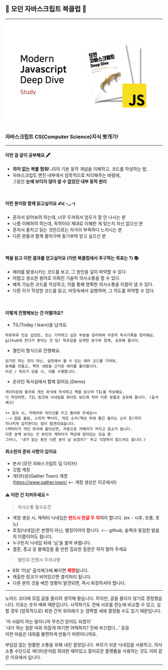 ## 🧐 모던 자바스크립트 북클럽 💬

---

<p style="display: flex; justifycontent: center; align-item: center;">
<img src="./read_src/client_img/JS 딥 다이브 스터디 표지.png" width="500"/>
</p>

### 자바스크립트 CS(Computer Science)지식 뽀개기!

---

#### 이런 걸 같이 공부해요 🖋

- <strong>의미 없는 복붙 멈춰!</strong> JS의 기본 동작 개념을 이해하고, 코드를 작성하는 법.
- 자바스크립트 엔진 내부에서 암묵적으로 처리해주는 바람에, </br>
  그동안 <strong>눈에 보이지 않아 알 수 없었던 내부 동작 원리</strong>

</br>

#### 이런 분이랑 함께 읽고싶어요 ✍(◔◡◔)

- 혼자서 읽어보려 하는데, 너무 두꺼워서 엄두가 잘 안 나시는 분
- 나름 이해하려 하는데, 독학이라 제대로 이해한 게 맞는지 자신 없으신 분
- 혼자서 줄치고 읽는 것만으로는 자극이 부족하다 느끼시는 분
- 다른 분들과 함께 풀어가며 동기부여 받고 싶으신 분

</br>

#### 책을 읽고 이런 결과를 얻고싶어요 (이번 북클럽에서 추구하는 목표는 ?) 📚

- 에러를 발생시키는 코드를 보고, 그 원인을 깊이 파악할 수 있다.
- 어렵고 생소한 용어로 이뤄진 기술적 의사소통을 할 수 있다.
- 예측 가능한 코드를 작성하고, 이를 통해 명확한 의사소통을 이끌어 낼 수 있다.
- 다른 이가 작성한 코드를 읽고, 머릿속에서 실행하며, 그 의도를 파악할 수 있다.

</br>

#### 이렇게 진행해보는 건 어떨까요?

- TIL(Today I learn)을 남겨요.

```
하루하루 인상 깊었던, 또는 기억하고 싶은 부분을 정리하여 꾸준히 독서기록을 정리해요.
github에 잔디가 쌓이는 건 덤! 독후감을 요약한 문구와 함께, 공유해 봅시다.
```

- 챌린지 형식으로 진행해요.

```
읽기만 하는 것이 아닌, 실전에서 볼 수 있는 에러 코드를 가져와,
문제를 만들고, 책의 내용을 근거로 에러를 풀어봅시다.
미션 / 퀴즈가 있을 시, 이를 수행합니다.
```

- 온라인 독서실에서 함께 읽어요.(Demo)
```
게더타운에 들어와 개인 좌석에 착석하고 책을 읽으며 TIL을 작성해요. 
다 작성하면, TIL 링크와 닉네임을 화이트 보드에 적어 다른 분들과 공유해 봅시다. (출석 체크) 

++ 접속 시, 카메라와 마이크를 끄고 들어와 주세요++
--> 잡음 울림, 스피커 삑사리, 작은 소리(책상 위에 물건 올리는 소리 등)까지
지나치게 감지한다는 점이 발견되었습니다.
(캐릭터가 개인 좌석에 들어오면, 자동으로 카메라가 꺼지고 음소거 됩니다. 
다른 분께 보이는 건 본인의 캐릭터가 책상에 앉아있는 모습 뿐.
그러니, '내가 읽는 동안 다른 분이 날 보겠지?' 하고 걱정하지 않으셔도 됩니다.)
```

#### 최소한의 준비 사항이 있어요

- 본서 (모던 자바스크립트 딥 다이브)
- 깃헙 계정
- 게더타운(Gather Town) 계정 </br>
(https://www.gather.town/ <-- 계정 생성은 이곳에서!)

#### ⚠ 이런 건 지켜주세요 💦

> 의사소통 필수요건
- 계정 생성 시, 캐릭터 닉네임은 <strong style="color: red;">반드시 한글 두 자</strong>여야 합니다. (ex - 시후, 또롱, 호노)
- 호칭(닉네임)은 본명이 아닌, 별칭이어야 합니다. <-- github, 슬랙과 동일한 발음의 이름이어도 됩니다.
- 누구든지 닉네임 뒤에 '님'을 붙여 부릅니다.
- 결혼, 종교 등 불쾌감을 줄 만한 집요한 질문은 하지 말아 주세요

> 챌린지 진행시 주의사항
- 6회 '이상' 출석체크에 빠지면 <strong style="color: red;">제명</strong>됩니다.
- 제출한 링크가 비어있으면 결석처리 됩니다. 
- 다른 분의 것을 베낀 정황이 발견되면, 즉시 퇴장하셔야 합니다.

---
노마드 코더에 모집 글을 올리려 생각해 봤습니다. 하지만, 글을 올리지 않기로 경정했습니다. 이유는 숫자 배찌 때문입니다. 시작하기도 전에 서로를 한눈에 비교할 수 있고, 심할 경우 (암묵적으로) 회원 간의 위아래가 눈 깜짝할 새에 결정될 수도 있기 때문입니다. 
</br>

'저 사람이 하는 말이니까 무조건 믿어도 되겠지'</br>
'내가 하는 질문 따위 하찮게 여기면 어떡하지? 진짜 부끄럽다...' 등등</br>
이런 마음은 대화를 불편하게 만들기 마련이니까요.
</br>

부담감 없는 원활한 소통을 위해 내린 결정입니다. 부르기 쉬운 닉네임을 사용하고, 의사소통 수단으로 게더타운처럼 최대한 재미있고 흥미로운 플랫폼을 사용하는 것도 이와 같은 이유에서 입니다.

---

<!--자바스크립트를 이용한 앱을 만들면서, 이런 궁금증이 든 적 없는가? </br>
'어떻게 쓰는 지는 알겠다만, 이 깡통이 어떻게 내가 작성한 스크립트를 읽고 실행하는 거지?'</br>
마치, 전구를 어떻게 켜는지는 알지만, 내부 동작 원리를 자세히 알지는 못하는 느낌.</br>
</br>
하지만 처음부터 끝까지 혼자서 공부하기는 무모한 분량이다.</br>
-->
